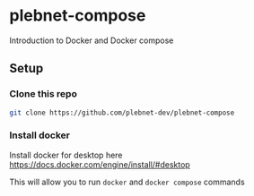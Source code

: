 # plebnet-compose

Introduction to Docker and Docker compose

## Setup

### Clone this repo

```sh
git clone https://github.com/plebnet-dev/plebnet-compose
```


### Install docker

Install docker for desktop here https://docs.docker.com/engine/install/#desktop

This will allow you to run `docker` and `docker compose` commands



